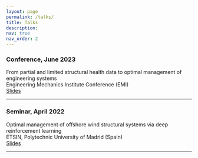 ```yaml
---
layout: page
permalink: /talks/
title: Talks
description: 
nav: true
nav_order: 2
---
```

### Conference, June 2023
From partial and limited structural health data to optimal management of engineering systems \
Engineering Mechanics Institute Conference (EMI) \
[Slides](../assets/pdf/EMI%20PPT%20Conference_V3_pm.pdf)

___

### Seminar, April 2022 
Optimal management of offshore wind structural systems via deep reinforcement learning \
ETSIN, Polytechnic University of Madrid (Spain) \
[Slides](../assets/pdf/SeminarMoratoPablo_2022April19.pdf)

___
